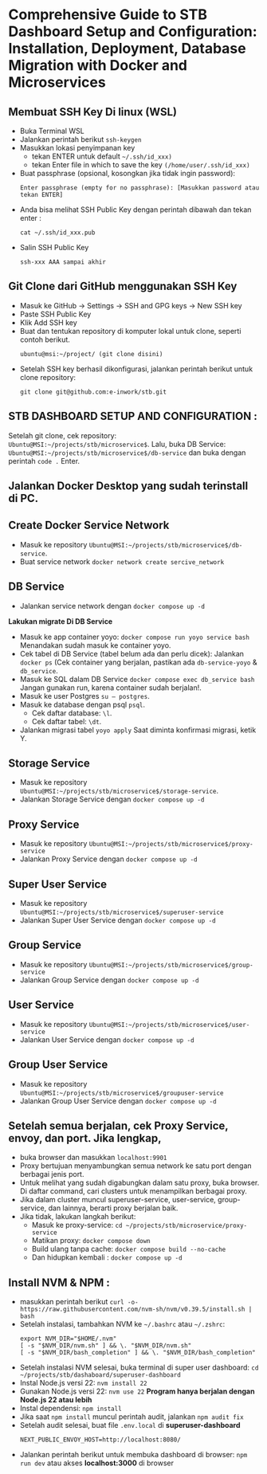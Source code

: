 # Comprehensive Guide to STB Dashboard Setup and Configuration: Installation, Deployment, Database Migration with Docker and Microservices

## Membuat SSH Key Di linux (WSL)

* Buka Terminal WSL
* Jalankan perintah berikut ```ssh-keygen```
* Masukkan lokasi penyimpanan key
  - tekan ENTER untuk default ```~/.ssh/id_xxx)```
  - tekan Enter file in which to save the key ```(/home/user/.ssh/id_xxx)```
* Buat passphrase (opsional, kosongkan jika tidak ingin password):
   ```
   Enter passphrase (empty for no passphrase): [Masukkan password atau tekan ENTER]
   ```
* Anda bisa melihat SSH Public Key dengan perintah dibawah dan tekan enter :
   ```
   cat ~/.ssh/id_xxx.pub
   ```
* Salin SSH Public Key 
   ```
   ssh-xxx AAA sampai akhir
   ```

## Git Clone dari GitHub menggunakan SSH Key
* Masuk ke GitHub → Settings → SSH and GPG keys → New SSH key
* Paste SSH Public Key
* Klik Add SSH key
* Buat dan tentukan repository di komputer lokal untuk clone, seperti contoh berikut.
   ```
   ubuntu@msi:~/project/ (git clone disini)
   ```
* Setelah SSH key berhasil dikonfigurasi, jalankan perintah berikut untuk clone repository:
   ```
   git clone git@github.com:e-inwork/stb.git
   ```
   
## STB DASHBOARD SETUP AND CONFIGURATION : 
Setelah git clone, cek repository: ```Ubuntu@MSI:~/projects/stb/microservice$```. 
Lalu, buka DB Service: ```Ubuntu@MSI:~/projects/stb/microservice$/db-service```  dan buka dengan perintah ```code .``` Enter.

## Jalankan Docker Desktop yang sudah terinstall di PC.

## Create Docker Service Network
* Masuk ke repository ```Ubuntu@MSI:~/projects/stb/microservice$/db-service```.
* Buat service network ```docker network create sercive_network```

## DB Service
* Jalankan service network dengan ```docker compose up -d```
  
**Lakukan migrate Di DB Service**
* Masuk ke app container yoyo: ```docker compose run yoyo service bash``` Menandakan sudah masuk ke container yoyo.
* Cek tabel di DB Service (tabel belum ada dan perlu dicek):
  Jalankan ```docker ps```
  (Cek container yang berjalan, pastikan ada ```db-service-yoyo``` & ```db_service```.
* Masuk ke SQL dalam DB Service ```docker compose exec db_service bash``` Jangan gunakan run, karena container sudah berjalan!.
* Masuk ke user Postgres ```su – postgres```.
* Masuk ke database dengan psql ```psql```.
  - Cek daftar database: ```\l```.
  - Cek daftar tabel: ```\dt```.
* Jalankan migrasi tabel ```yoyo apply``` Saat diminta konfirmasi migrasi, ketik Y.

## Storage Service
* Masuk ke repository ```Ubuntu@MSI:~/projects/stb/microservice$/storage-service```.
* Jalankan Storage Service dengan ```docker compose up -d```

## Proxy Service
* Masuk ke repository ```Ubuntu@MSI:~/projects/stb/microservice$/proxy-service```
* Jalankan Proxy Service dengan ```docker compose up -d```

## Super User Service
* Masuk ke repository ```Ubuntu@MSI:~/projects/stb/microservice$/superuser-service```
* Jalankan Super User Service dengan ```docker compose up -d```

## Group Service
* Masuk ke repository ```Ubuntu@MSI:~/projects/stb/microservice$/group-service```
* Jalankan Group Service dengan ```docker compose up -d```

## User Service
* Masuk ke repository ```Ubuntu@MSI:~/projects/stb/microservice$/user-service```
* Jalankan User Service dengan ```docker compose up -d```

## Group User Service
* Masuk ke repository ```Ubuntu@MSI:~/projects/stb/microservice$/groupuser-service```
* Jalankan Group User Service dengan ```docker compose up -d```

## Setelah semua berjalan, cek Proxy Service, envoy, dan port. Jika lengkap, 
* buka browser dan masukkan ```localhost:9901```
* Proxy bertujuan menyambungkan semua network ke satu port dengan berbagai jenis port.
* Untuk melihat yang sudah digabungkan dalam satu proxy, buka browser. Di daftar command, cari clusters untuk menampilkan berbagai proxy.
* Jika dalam cluster muncul superuser-service, user-service, group-service, dan lainnya, berarti proxy berjalan baik.
* Jika tidak, lakukan langkah berikut:
  - Masuk ke proxy-service: ```cd ~/projects/stb/microservice/proxy-service```
  - Matikan proxy: ```docker compose down```
  - Build ulang tanpa cache: ```docker compose build --no-cache```
  - Dan hidupkan kembali : ```docker compose up -d```

## Install NVM & NPM :
* masukkan perintah berikut ```curl -o- https://raw.githubusercontent.com/nvm-sh/nvm/v0.39.5/install.sh | bash```
* Setelah instalasi, tambahkan NVM ke ```~/.bashrc``` atau ```~/.zshrc```:
  ```
  export NVM_DIR="$HOME/.nvm"
  [ -s "$NVM_DIR/nvm.sh" ] && \. "$NVM_DIR/nvm.sh"
  [ -s "$NVM_DIR/bash_completion" ] && \. "$NVM_DIR/bash_completion"
  ```
* Setelah instalasi NVM selesai, buka terminal di super user dashboard: ```cd ~/projects/stb/dashaboard/superuser-dashboard```
* Instal Node.js versi 22: ```nvm install 22```
* Gunakan Node.js versi 22: ```nvm use 22``` __Program hanya berjalan dengan Node.js 22 atau lebih__
* Instal dependensi: ```npm install```
* Jika saat ```npm install``` muncul perintah audit, jalankan ```npm audit fix```
* Setelah audit selesai, buat file ```.env.local``` di __superuser-dashboard__
  ```
  NEXT_PUBLIC_ENVOY_HOST=http://localhost:8080/
  ```
* Jalankan perintah berikut untuk membuka dashboard di browser: ```npm run dev``` atau akses __localhost:3000__ di browser
